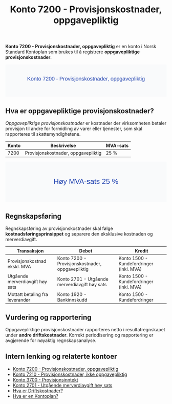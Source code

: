 ﻿---
title: "Konto 7200 - Provisjonskostnader, oppgavepliktig"
seoTitle: "Konto 7200 | Provisjonskostnader, oppgavepliktig | Kontoplan"
description: "Konto 7200 brukes til å registrere oppgavepliktige provisjonskostnader. Se bokføring, MVA og rapportering i norsk kontoplan."
summary: "Bokføring av oppgavepliktige provisjonskostnader på konto 7200."
---

**Konto 7200 - Provisjonskostnader, oppgavepliktig** er en konto i Norsk Standard Kontoplan som brukes til å registrere **oppgavepliktige provisjonskostnader**.

![Illustrasjon av konto 7200 Provisjonskostnader, oppgavepliktig](7200-provisjonskostnader-oppgavepliktig-image.svg)

## Hva er oppgavepliktige provisjonskostnader?

*Oppgavepliktige provisjonskostnader* er kostnader der virksomheten betaler provisjon til andre for formidling av varer eller tjenester, som skal rapporteres til skattemyndighetene.

| Konto | Beskrivelse                          | MVA-sats |
|-------|--------------------------------------|----------|
| 7200  | Provisjonskostnader, oppgavepliktig | 25 %     |

![Høy MVA-sats 25 %](7200-mva-hoy-sats.svg)

## Regnskapsføring

Regnskapsføring av provisjonskostnader skal følge **kostnadsføringsprinsippet** og separere den eksklusive kostnaden og merverdiavgift.

| Transaksjon                             | Debet                                            | Kredit                                   |
|-----------------------------------------|--------------------------------------------------|------------------------------------------|
| Provisjonskostnad ekskl. MVA            | Konto 7200 - Provisjonskostnader, oppgavepliktig | Konto 1500 - Kundefordringer (inkl. MVA) |
| Utgående merverdiavgift høy sats        | Konto 2701 - Utgående merverdiavgift høy sats     | Konto 1500 - Kundefordringer (inkl. MVA) |
| Mottatt betaling fra leverandør         | Konto 1920 - Bankinnskudd                        | Konto 1500 - Kundefordringer             |

## Vurdering og rapportering

Oppgavepliktige provisjonskostnader rapporteres netto i resultatregnskapet under **andre driftskostnader**. Korrekt periodisering og rapportering er avgjørende for nøyaktig regnskapsanalyse.

## Intern lenking og relaterte kontoer

* [Konto 7200 - Provisjonskostnader, oppgavepliktig](/blogs/kontoplan/7200-provisjonskostnader-oppgavepliktig "Konto 7200 - Provisjonskostnader, oppgavepliktig")
* [Konto 7210 - Provisjonskostnader, ikke oppgavepliktig](/blogs/kontoplan/7210-provisjonskostnader-ikke-oppgavepliktig "Konto 7210 - Provisjonskostnader, ikke oppgavepliktig")
* [Konto 3700 - Provisjonsinntekt](/blogs/kontoplan/3700-provisjonsinntekt "Konto 3700 - Provisjonsinntekt")
* [Konto 2701 - Utgående merverdiavgift høy sats](/blogs/kontoplan/2701-utgaende-merverdiavgift-hoy-sats "Konto 2701 - Utgående merverdiavgift høy sats")
* [Hva er Driftskostnader?](/blogs/regnskap/hva-er-driftskostnader "Hva er Driftskostnader? Komplett Guide til Driftskostnader i Regnskap")
* [Hva er en Kontoplan?](/blogs/regnskap/hva-er-kontoplan "Hva er en Kontoplan? Komplett Guide til Kontoplaner i Norsk Regnskap")






